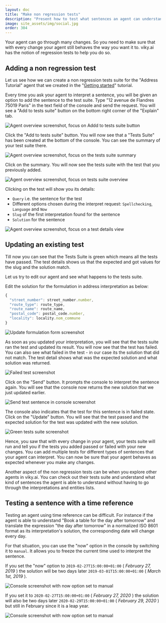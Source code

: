 ```yaml
---
layout: doc
title: "Make non regression tests"
description: "Present how to test what sentences an agent can understand and how to guarantee this behavior over time."
image: site_assets/img/social.jpg
order: 304
---
```


Your agent can go through many changes. So you need to make sure that with every change your agent still behaves the way you want it to. viky.ai has the notion of regression tests to help you do so.

## Adding a non regression test

Let us see how we can create a non regression tests suite for the "Address Tutorial" agent that we created in the "[Getting started](/doc/tutorials/getting-started-part-1/)" tutorial.

Every time you ask your agent to interpret a sentence, you will be given an option to add the sentence to the test suite. Type "12 avenue de Flandres 75019 Paris" in the text field of the console and send the request. You will see a "Add to tests suite" button on the bottom right corner of the "Explain" tab.

![Agent overview screenshot, focus on Addd to tests suite button](img/01_add_test.png "Add to tests suite button")

Click the "Add to tests suite" button. You will now see that a "Tests Suite" has been created at the bottom of the console. You can see the summary of your test suite there.

![Agent overview screenshot, focus on the tests suite summary](img/02_test_summary.png "Tests suite summary")

Click on the summary. You will now see the tests suite with the test that you previously added.

![Agent overview screenshot, focus on tests suite overview](img/03_test_suite.png "Tests suite overview")

Clicking on the test will show you its details:

* `Query` i.e. the sentence for the test
* Different options chosen during the interpret request: `Spellchecking`, `Language` and `Now`
* `Slug` of the first interpretation found for the sentence
* `Solution` for the sentence

![Agent overview screenshot, focus on a test details view](img/04_test_details.png "Detailed test view")

## Updating an existing test

Till now you can see that the Tests Suite is green which means all the tests have passed. The test details shows us that the expected and got values for the slug and the solution match.

Let us try to edit our agent and see what happens to the tests suite.

Edit the solution for the formulation in address interpretation as below:

```javascript
{
  "street_number": street_number.number,
  "route_type": route_type,
  "route_name": route_name,
  "postal_code": postal_code.number,
  "locality": locality.nom_commune
}
```

![Update formulation form screenshot](img/05_update_agent.png "Update second address formulation")

As soon as you updated your interpretation, you will see that the tests suite ran the test and updated its result. You will now see that the test has failed. You can also see what failed in the test - in our case its the solution that did not match. The test detail shows what was the expected solution and what solution was returned.

![Failed test screenshot](img/06_test_fail.png "Failed test")

Click on the "Send" button. It prompts the console to interpret the sentence again. You will see that the console now returns the new solution that we just updated earlier.

![Send test sentence in console screenshot](img/07_test_update.png "You can update the test in failure")

The console also indicates that the test for this sentence is in failed state. Click on the "Update" button. You will see that the test passed and the expected solution for the test was updated with the new solution.

![Green tests suite screenshot](img/08_test_pass.png "Green updated test with the new solution")

Hence, you saw that with every change in your agent, your tests suite will run and tell you if the tests you added passed or failed with your new changes. You can add multiple tests for different types of sentences that your agent can interpret. You can now be sure that your agent behaves as expected whenever you make any changes.

Another aspect of the non regression tests can be when you explore other agents in viky.ai. You can check out their tests suite and understand what kind of sentences the agent is able to understand without having to go through the interpretations and entities lists.

## Testing a sentence with a time reference

Testing an agent using time reference can be difficult. For instance if the agent is able to understand "Book a table for the day after tomorrow" and translate the expression "the day after tomorrow" in a normalized ISO 8601 format as its interpretation's solution, the corresponding date will change every day.

For that situation, you can use the "now" option in the console by switching it to `manual`. It allows you to freeze the current time used to interpret the sentence.

If you set the "now" option to `2019-02-27T15:00:00+01:00` ( _February 27, 2019_ ) the solution will be two days later `2019-03-01T15:00:00+01:00` ( _March 1st, 2019_ ).

![Console screenshot with now option set to manual](./img/09_now_in_2019.png "Interpret's solution is March 1st, 2019")

If you set it to `2020-02-27T15:00:00+01:00` ( _February 27, 2020_ ) the solution will also be two days later `2020-02-29T15:00:00+01:00` ( _February 29, 2020_ ) but still in February since it is a leap year.

![Console screenshot with now option set to manual](./img/10_now_in_2020.png "Interpret's solution is February 29, 2020")
